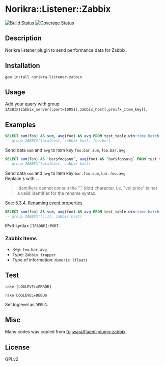 # Norikra::Listener::Zabbix

[![Build Status](https://travis-ci.org/tkuchiki/norikra-listener-zabbix.svg?branch=master)](https://travis-ci.org/tkuchiki/norikra-listener-zabbix)
[![Coverage Status](https://coveralls.io/repos/github/tkuchiki/norikra-listener-zabbix/badge.svg?branch=master)](https://coveralls.io/github/tkuchiki/norikra-listener-zabbix?branch=master)

## Description

Norikra listener plugin to send performance data for Zabbix.

## Installation

```shell
gem install norikra-listener-zabbix
```

## Usage

Add your query with group `ZABBIX(zabbix_server[:port=10051],zabbix_host[,preifx_item_key])`.

## Examples

```sql
SELECT sum(foo) AS sum, avg(foo) AS avg FROM test_table.win:time_batch(1 min)
-- group ZABBIX(localhost, zabbix host, foo.bar)
```

Send data `sum` and `avg` to item key `foo.bar.sum`, `foo.bar.avg`.

```sql
SELECT sum(foo) AS `bar$foo$sum`, avg(foo) AS `bar$foo$avg` FROM test_table.win:time_batch(1 min)
-- group ZABBIX(localhost, zabbix host)
```

Send data `sum` and `avg` to item key `bar.foo.sum`, `bar.foo.avg`.  
Replace `$` with `.`.  

>Identifiers cannot contain the "." (dot) character, i.e. "vol.price" is not a valid identifier for the rename syntax.

See: [5.3.4. Renaming event properties](http://www.espertech.com/esper/release-5.2.0/esper-reference/html/epl_clauses.html#epl-select-renaming)

```sql
SELECT sum(foo) AS sum, avg(foo) AS avg FROM test_table.win:time_batch(1 min)
-- group ZABBIX([::1], zabbix host)
```

IPv6 syntax `[IPADDR]:PORT`.

### Zabbix Items

- Key: `foo.bar.avg`
- Type: `Zabbix trapper`
- Type of information: `Numeric (float)`

## Test

```shell
rake [LOGLEVEL=ERROR]
```

```shell
rake LOGLEVEL=DEBUG
```

Set loglevel as `DEBUG`.

## Misc

Many codes was copied from [fujiwara/fluent-plugin-zabbix](https://github.com/fujiwara/fluent-plugin-zabbix/blob/master/lib/fluent/plugin/out_zabbix.rb).

## License

GPLv2
